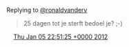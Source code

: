 Replying to [@ronaldvanderv](https://twitter.com/@ronaldvanderv/status/155047534161698817)

> 25 dagen tot je sterft bedoel je? ;\-\)

<img src="../../media/tweet.ico" width="12" /> [Thu Jan 05 22:51:25 +0000 2012](https://twitter.com/DromerDenker/status/155058850209333248)